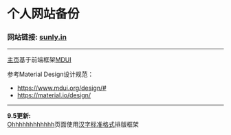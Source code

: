 # 个人网站备份
### 网站链接: [sunly.in](https://sunly.in)

<hr>

[主页](https://sunly.in)基于前端框架[MDUI](https://mdui.org)

参考Material Design设计规范：
- https://www.mdui.org/design/#
- https://material.io/design/

<hr>

<strong>9.5更新:</strong><br>
[Ohhhhhhhhhhhh](https://sunly.in/Ohhhhhhhhhhhh)页面使用[汉字标准格式](https://github.com/ethantw/Han)排版框架
